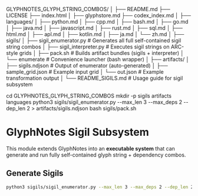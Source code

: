 GLYPHNOTES_GLYPH_STRING_COMBOS/
│
├── README.md
├── LICENSE
├── index.html
│
├── glyphstore.md
├── codex_index.md
│
├── languages/
│   ├── python.md
│   ├── cpp.md
│   ├── bash.md
│   ├── go.md
│   ├── java.md
│   ├── javascript.md
│   ├── rust.md
│   ├── sql.md
│   ├── html.md
│   ├── apl.md
│   ├── kotlin.md
│   ├── ja.md
│   └── zh.md
│
├── sigils/
│   ├── sigil_enumerator.py        # Generates all full self-contained sigil string combos
│   ├── sigil_interpreter.py       # Executes sigil strings on ARC-style grids
│   ├── pack.sh                    # Builds artifact bundles (sigils + interpreter)
│   └── enumerate                  # Convenience launcher (bash wrapper)
│
├── artifacts/
│   ├── sigils.ndjson              # Output of enumerator (auto-generated)
│   ├── sample_grid.json           # Example input grid
│   └── out.json                   # Example transformation output
│
└── README_SIGILS.md               # Usage guide for sigil subsystem

cd GLYPHNOTES_GLYPH_STRING_COMBOS
mkdir -p sigils artifacts languages
python3 sigils/sigil_enumerator.py --max_len 3 --max_deps 2 --dep_len 2 > artifacts/sigils.ndjson
bash sigils/pack.sh

# GlyphNotes Sigil Subsystem

This module extends GlyphNotes into an **executable system** that can
generate and run fully self-contained glyph string + dependency combos.

## Generate Sigils
```bash
python3 sigils/sigil_enumerator.py --max_len 3 --max_deps 2 --dep_len 2 > artifacts/sigils.ndjson
